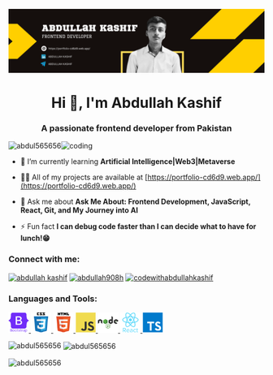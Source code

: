 ![logo](https://github.com/Abdul565656/Abdul565656/blob/main/bBack%20and%20Yellow%20%20Personal%20Trainer%20Linkedin%20Banner%20(1).png)
<h1 align="center">Hi 👋, I'm Abdullah Kashif</h1>
<h3 align="center">A passionate frontend developer from Pakistan</h3>

<img align="right" alt="coding" width="400" src="https://camo.githubusercontent.com/7de37139d0b4c1ce40865e799b446c0e963a3dd8fb68d239707237c40604fa3d/68747470733a2f2f63646e2e6472696262626c652e636f6d2f75736572732f3733303730332f73637265656e73686f74732f363538313234332f6176656e746f2e676966">

<p align="left"> <img src="https://komarev.com/ghpvc/?username=abdul565656&label=Profile%20views&color=0e75b6&style=flat" alt="abdul565656" /> </p>

- 🌱 I’m currently learning **Artificial Intelligence|Web3|Metaverse**

- 👨‍💻 All of my projects are available at [https://portfolio-cd6d9.web.app/](https://portfolio-cd6d9.web.app/)

- 💬 Ask me about **Ask Me About: Frontend Development, JavaScript, React, Git, and My Journey into AI**

- ⚡ Fun fact **I can debug code faster than I can decide what to have for lunch!😁**

<h3 align="left">Connect with me:</h3>
<p align="left">
<a href="https://www.linkedin.com/in/abdullah-kashif-9rr900/" target="blank"><img align="center" src="https://raw.githubusercontent.com/rahuldkjain/github-profile-readme-generator/master/src/images/icons/Social/linked-in-alt.svg" alt="abdullah kashif" height="30" width="40" /></a>
<a href="https://instagram.com/abdullah908h" target="blank"><img align="center" src="https://raw.githubusercontent.com/rahuldkjain/github-profile-readme-generator/master/src/images/icons/Social/instagram.svg" alt="abdullah908h" height="30" width="40" /></a>
<a href="https://youtube.com/@codewithabdullahkashif?si=iM705hYJYZNFJQlu" target="blank"><img align="center" src="https://raw.githubusercontent.com/rahuldkjain/github-profile-readme-generator/master/src/images/icons/Social/youtube.svg" alt="codewithabdullahkashif" height="30" width="40" /></a>
</p>

<h3 align="left">Languages and Tools:</h3>
<p align="left"> <a href="https://getbootstrap.com" target="_blank" rel="noreferrer"> <img src="https://raw.githubusercontent.com/devicons/devicon/master/icons/bootstrap/bootstrap-plain-wordmark.svg" alt="bootstrap" width="40" height="40"/> </a> <a href="https://www.w3schools.com/css/" target="_blank" rel="noreferrer"> <img src="https://raw.githubusercontent.com/devicons/devicon/master/icons/css3/css3-original-wordmark.svg" alt="css3" width="40" height="40"/> </a> <a href="https://www.w3.org/html/" target="_blank" rel="noreferrer"> <img src="https://raw.githubusercontent.com/devicons/devicon/master/icons/html5/html5-original-wordmark.svg" alt="html5" width="40" height="40"/> </a> <a href="https://developer.mozilla.org/en-US/docs/Web/JavaScript" target="_blank" rel="noreferrer"> <img src="https://raw.githubusercontent.com/devicons/devicon/master/icons/javascript/javascript-original.svg" alt="javascript" width="40" height="40"/> </a> <a href="https://nodejs.org" target="_blank" rel="noreferrer"> <img src="https://raw.githubusercontent.com/devicons/devicon/master/icons/nodejs/nodejs-original-wordmark.svg" alt="nodejs" width="40" height="40"/> </a> <a href="https://reactjs.org/" target="_blank" rel="noreferrer"> <img src="https://raw.githubusercontent.com/devicons/devicon/master/icons/react/react-original-wordmark.svg" alt="react" width="40" height="40"/> </a> <a href="https://www.typescriptlang.org/" target="_blank" rel="noreferrer"> <img src="https://raw.githubusercontent.com/devicons/devicon/master/icons/typescript/typescript-original.svg" alt="typescript" width="40" height="40"/> </a> </p>

<p><img align="left" src="https://github-readme-stats.vercel.app/api/top-langs?username=abdul565656&show_icons=true&locale=en&layout=compact" alt="abdul565656" /></p>

<p>&nbsp;<img align="center" src="https://github-readme-stats.vercel.app/api?username=abdul565656&show_icons=true&locale=en" alt="abdul565656" /></p>

<p><img align="center" src="https://github-readme-streak-stats.herokuapp.com/?user=abdul565656&" alt="abdul565656" /></p>
